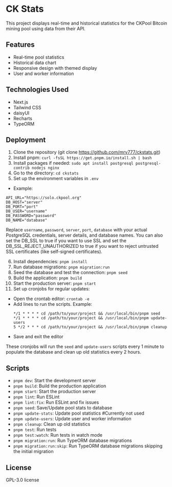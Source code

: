 # CK Stats

This project displays real-time and historical statistics for the CKPool Bitcoin mining pool using data from their API.

## Features

- Real-time pool statistics
- Historical data chart
- Responsive design with themed display
- User and worker information

## Technologies Used

- Next.js
- Tailwind CSS
- daisyUI
- Recharts
- TypeORM

## Deployment

1. Clone the repository (git clone https://github.com/mrv777/ckstats.git)
2. Install pnpm: `curl -fsSL https://get.pnpm.io/install.sh | bash`
3. Install packages if needed: `sudo apt install postgresql postgresql-contrib nodejs nginx`
4. Go to the directory: `cd ckstats`
5. Set up the environment variables in `.env`
  - Example:
   ```
   API_URL="https://solo.ckpool.org"
   DB_HOST="server"
   DB_PORT="port"
   DB_USER="username"
   DB_PASSWORD="password"
   DB_NAME="database"
   ```
   Replace `username`, `password`, `server`, `port`, `database` with your actual PostgreSQL credentials, server details, and database names.
   You can also set the DB_SSL to true if you want to use SSL and set the DB_SSL_REJECT_UNAUTHORIZED to true if you want to reject untrusted SSL certificates (like self-signed certificates).
   
6. Install dependencies: `pnpm install`
7. Run database migrations: `pnpm migration:run`
8. Seed the database and test the connection: `pnpm seed`
9. Build the application: `pnpm build`
10. Start the production server: `pnpm start`
11. Set up cronjobs for regular updates:
   - Open the crontab editor: `crontab -e`
   - Add lines to run the scripts.  Example:
     ```
     */1 * * * * cd /path/to/your/project && /usr/local/bin/pnpm seed
     */1 * * * * cd /path/to/your/project && /usr/local/bin/pnpm update-users
     5 */2 * * * cd /path/to/your/project && /usr/local/bin/pnpm cleanup
     ```
   - Save and exit the editor
   
   These cronjobs will run the `seed` and `update-users` scripts every 1 minute to populate the database and clean up old statistics every 2 hours.


## Scripts

- `pnpm dev`: Start the development server
- `pnpm build`: Build the production application
- `pnpm start`: Start the production server
- `pnpm lint`: Run ESLint
- `pnpm lint:fix`: Run ESLint and fix issues
- `pnpm seed`: Save/Update pool stats to database
- `pnpm update-stats`: Update pool statistics #Currently not used
- `pnpm update-users`: Update user and worker information
- `pnpm cleanup`: Clean up old statistics
- `pnpm test`: Run tests
- `pnpm test:watch`: Run tests in watch mode
- `pnpm migration:run`: Run TypeORM database migrations
- `pnpm migration:run:skip`: Run TypeORM database migrations skipping the initial migration

## License

GPL-3.0 license